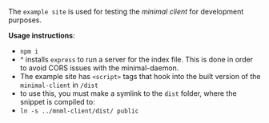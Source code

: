 The `example site` is used for testing the _minimal client_ for development purposes.

**Usage instructions**:
- `npm i`
- ^ installs `express` to run a server for the index file. This is done in order to avoid CORS issues with the minimal-daemon.
- The example site has `<script>` tags that hook into the built version of the `minimal-client` in `/dist`
- to use this, you must make a symlink to the `dist` folder, where the snippet is compiled to:
- `ln -s ../mnml-client/dist/ public`
